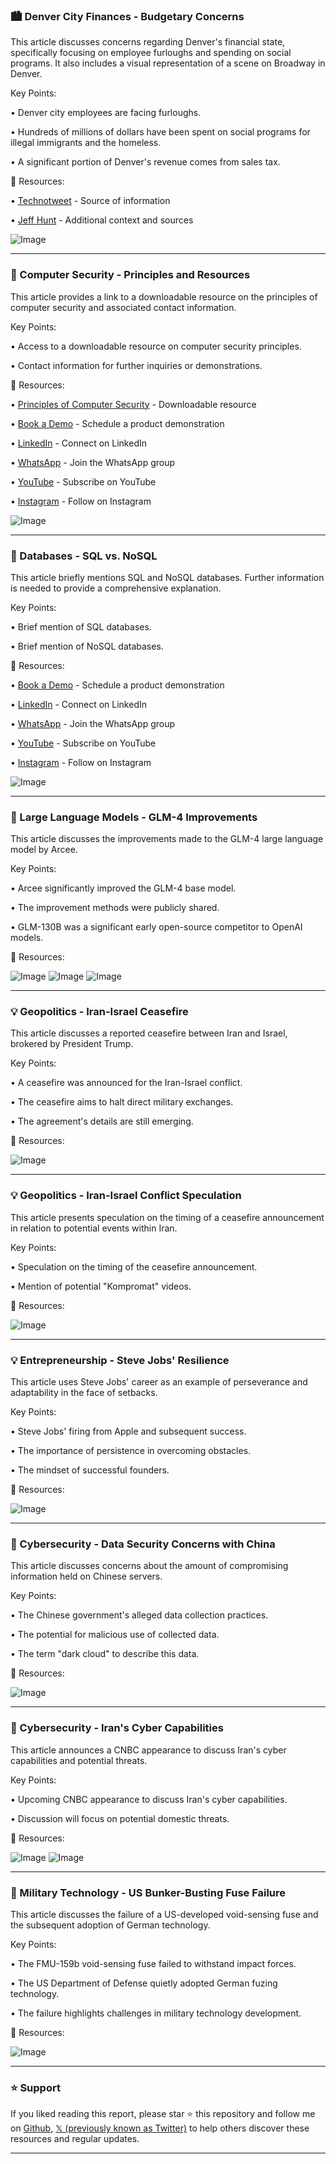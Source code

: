 ### 🏙️ Denver City Finances - Budgetary Concerns

This article discusses concerns regarding Denver's financial state, specifically focusing on employee furloughs and spending on social programs.  It also includes a visual representation of a scene on Broadway in Denver.

Key Points:

• Denver city employees are facing furloughs.

• Hundreds of millions of dollars have been spent on social programs for illegal immigrants and the homeless.

• A significant portion of Denver's revenue comes from sales tax.



🔗 Resources:

• [Technotweet](https://x.com/technotweet) - Source of information

• [Jeff Hunt](https://x.com/jeffhunt) - Additional context and sources

![Image](https://pbs.twimg.com/amplify_video_thumb/1937280688761503744/img/tkeEjqxeJaltZ6RD.jpg)


---
### 🤖 Computer Security - Principles and Resources

This article provides a link to a downloadable resource on the principles of computer security and associated contact information.

Key Points:

• Access to a downloadable resource on computer security principles.

• Contact information for further inquiries or demonstrations.



🔗 Resources:

• [Principles of Computer Security](https://drive.google.com/file/d/1DmI6Gl0rtDvgRvUhb9SQJ_x-g4-CFdUk/view?usp=drivesdk) - Downloadable resource

• [Book a Demo](https://shorturl.at/Ev7j9) - Schedule a product demonstration

• [LinkedIn](http://shorturl.at/Ugpj3) - Connect on LinkedIn

• [WhatsApp](https://shorturl.at/oIrWn) - Join the WhatsApp group

• [YouTube](http://shorturl.at/GT8BB) - Subscribe on YouTube

• [Instagram](http://shorturl.at/WdMOh) - Follow on Instagram

![Image](https://pbs.twimg.com/media/Gt959Z1XsAArePk?format=png&name=small)


---
### 🤖 Databases - SQL vs. NoSQL

This article briefly mentions SQL and NoSQL databases.  Further information is needed to provide a comprehensive explanation.

Key Points:

• Brief mention of SQL databases.

• Brief mention of NoSQL databases.



🔗 Resources:

• [Book a Demo](http://shorturl.at/Ev7j9) - Schedule a product demonstration

• [LinkedIn](http://shorturl.at/Ugpj3) - Connect on LinkedIn

• [WhatsApp](http://shorturl.at/oIrWn) - Join the WhatsApp group

• [YouTube](http://shorturl.at/GT8BB) - Subscribe on YouTube

• [Instagram](http://shorturl.at/WdMOh) - Follow on Instagram

![Image](https://pbs.twimg.com/media/GuF6PgoWsAAyFBV?format=jpg&name=small)


---
### 🤖 Large Language Models - GLM-4 Improvements

This article discusses the improvements made to the GLM-4 large language model by Arcee.

Key Points:

• Arcee significantly improved the GLM-4 base model.

• The improvement methods were publicly shared.

• GLM-130B was a significant early open-source competitor to OpenAI models.



🔗 Resources:

![Image](https://pbs.twimg.com/media/GuJYRxoXQAEJS5o?format=png&name=small)
![Image](https://pbs.twimg.com/media/GuJYXEXXAAAlOw_?format=jpg&name=small)
![Image](https://pbs.twimg.com/media/GuJP7KZXMAAlss8?format=jpg&name=240x240)


---
### 💡 Geopolitics - Iran-Israel Ceasefire

This article discusses a reported ceasefire between Iran and Israel, brokered by President Trump.

Key Points:

• A ceasefire was announced for the Iran-Israel conflict.

• The ceasefire aims to halt direct military exchanges.

• The agreement's details are still emerging.



🔗 Resources:

![Image](https://pbs.twimg.com/media/GuKU9RKXoAAU7Z6?format=jpg&name=small)


---
### 💡 Geopolitics - Iran-Israel Conflict Speculation

This article presents speculation on the timing of a ceasefire announcement in relation to potential events within Iran.

Key Points:

• Speculation on the timing of the ceasefire announcement.

• Mention of potential "Kompromat" videos.


🔗 Resources:

![Image](https://pbs.twimg.com/amplify_video_thumb/1937285598718337024/img/3MAfWmm31lugL-YM.jpg)


---
### 💡 Entrepreneurship - Steve Jobs' Resilience

This article uses Steve Jobs' career as an example of perseverance and adaptability in the face of setbacks.

Key Points:

• Steve Jobs' firing from Apple and subsequent success.

• The importance of persistence in overcoming obstacles.

• The mindset of successful founders.



🔗 Resources:

![Image](https://pbs.twimg.com/amplify_video_thumb/1937232155673001984/img/kJaOnfz307s_kIqq.jpg)


---
### 🤖 Cybersecurity - Data Security Concerns with China

This article discusses concerns about the amount of compromising information held on Chinese servers.

Key Points:

• The Chinese government's alleged data collection practices.

• The potential for malicious use of collected data.

• The term "dark cloud" to describe this data.



🔗 Resources:

![Image](https://pbs.twimg.com/media/GuF0FKGWgAI0cAo?format=jpg&name=small)


---
### 🤖 Cybersecurity - Iran's Cyber Capabilities

This article announces a CNBC appearance to discuss Iran's cyber capabilities and potential threats.

Key Points:

• Upcoming CNBC appearance to discuss Iran's cyber capabilities.

• Discussion will focus on potential domestic threats.



🔗 Resources:

![Image](https://pbs.twimg.com/media/GuJIlZvWEAE4O1R?format=jpg&name=small)
![Image](https://pbs.twimg.com/media/GuJIoLeW0AA4JtQ?format=jpg&name=small)


---
### 🤖 Military Technology - US Bunker-Busting Fuse Failure

This article discusses the failure of a US-developed void-sensing fuse and the subsequent adoption of German technology.

Key Points:

• The FMU-159b void-sensing fuse failed to withstand impact forces.

• The US Department of Defense quietly adopted German fuzing technology.

• The failure highlights challenges in military technology development.



🔗 Resources:

![Image](https://pbs.twimg.com/media/GuJ3TesagAAnQS4?format=jpg&name=small)


---

### ⭐️ Support

If you liked reading this report, please star ⭐️ this repository and follow me on [Github](https://github.com/Drix10), [𝕏 (previously known as Twitter)](https://x.com/DRIX_10_) to help others discover these resources and regular updates.

---